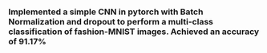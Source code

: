 ### Implemented a simple CNN in pytorch with Batch Normalization and dropout to perform a multi-class classification of fashion-MNIST images. Achieved an accuracy of 91.17%